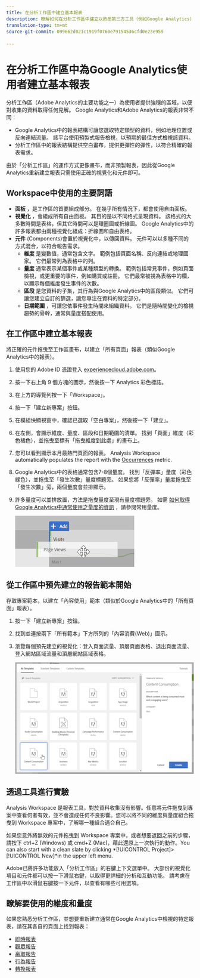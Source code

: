 ```yaml
---
title: 在分析工作區中建立基本報表
description: 瞭解如何在分析工作區中建立以熟悉第三方工具（例如Google Analytics）的使用者為對象的格式的基本報表。
translation-type: tm+mt
source-git-commit: 099662d021c1919f0760e79154536cfd0e23e959

---
```



# 在分析工作區中為Google Analytics使用者建立基本報表

分析工作區（Adobe Analytics的主要功能之一）為使用者提供強穩的區域，以便對收集的資料取得任何見解。 Google Analytics和Adobe Analytics的報表非常不同：

* Google Analytics中的報表結構可讓您選取特定類型的資料，例如地理位置或反向連結流量。 該平台使用預製式報告檢視，以預期的最佳方式檢視該資料。
* 分析工作區中的報表結構提供空白畫布，提供更彈性的彈性，以符合精確的報表需求。

由於「分析工作區」的運作方式更像畫布，而非預製報表，因此從Google Analytics重新建立報表只需使用正確的視覺化和元件即可。

## Workspace中使用的主要詞語

* **面板** ，是工作區的首要組成部分。 在幾乎所有情況下，都會使用自由面板。
* **視覺化** ，會組成所有自由面板。 其目的是以不同格式呈現資料。 該格式的大多數時間是表格，但其它時間可以是環圈圖或折線圖。 Google Analytics中的許多報表都由兩種視覺化組成：折線圖和自由表格。
* **元件** (Components)會置於視覺化中，以傳回資料。 元件可以以多種不同的方式混合，以符合報告需求。
   * **維度** 是變數值，通常包含文字。 範例包括頁面名稱、反向連結或地理國家。 它們最常列為表格中的列。
   * **量度** 通常表示某個事件或某種類型的轉換。 範例包括常見事件，例如頁面檢視，或更重要的事件，例如購買或註冊。 它們最常被視為表格中的欄，以顯示每個維度發生事件的次數。
   * **區段** 是您資料的子集，其行為與Google Analytics中的區段類似。 它們可讓您建立自訂的篩選，讓您專注在資料的特定部分。
   * **日期範圍** ，可讓您依事件發生時間來組織資料。 它們是隨時間變化的檢視趨勢的骨幹，通常與量度搭配使用。

## 在工作區中建立基本報表

將正確的元件拖曳至工作區畫布，以建立「所有頁面」報表（類似Google Analytics中的報表）。

1. 使用您的 Adobe ID 憑證登入 [experiencecloud.adobe.com](https://experiencecloud.adobe.com)。
1. 按一下右上角 9 個方塊的圖示，然後按一下 Analytics 彩色標誌。
1. 在上方的導覽列按一下「Workspace」。
1. 按一下「建立新專案」按鈕。
1. 在模組快顯視窗中，確認已選取「空白專案」，然後按一下「建立」。
1. 在左側，會顯示維度、量度、區段和日期範圍的清單。 找到「頁面」維度（彩色橘色），並拖曳至標有「拖曳維度到此處」的畫布上。
1. 您可以看到顯示本月最熱門頁面的報表。 Analysis Workspace automatically populates the report with the [Occurrences](/help/components/c-variables/c-metrics/metrics-occurrences.md) metric.
1. Google Analytics中的表格通常包含7-8個量度。 找到「反彈率」量度（彩色綠色），並拖曳至「發生次數」量度標題旁。 如果您將「反彈率」量度拖曳至「發生次數」旁，兩個量度會並排顯示。
1. 許多量度可以並排放置，方法是拖曳量度至現有量度標題旁。 如需 [如何取得Google Analytics中通常使用之量度的資訊](common-metrics.md) ，請參閱常用量度。

   ![新度量](/help/technotes/ga-to-aa/assets/new_metric.png)

## 從工作區中預先建立的報告範本開始

存取專案範本，以建立「內容使用」範本（類似於Google Analytics中的「所有頁面」報表）。

1. 按一下「建立新專案」按鈕。
1. 找到並連按兩下「所有範本」下方所列的「內容消費(Web)」圖示。
1. 瀏覽每個預先建立的視覺化：登入頁面流量、頂層頁面表格、退出頁面流量、登入網站區域流量和頂層網站區域表格。

   ![範本選擇](/help/technotes/ga-to-aa/assets/content_consumption_template.png)

## 透過工具進行實驗

Analysis Workspace 是報表工具，對於資料收集沒有影響。任意將元件拖曳到專案中查看何者有效，並不會造成任何不良影響。您可以將不同的維度與量度組合拖曳到 Workspace 專案中，了解哪一種組合適合自己。

如果您意外將無效的元件拖曳到 Workspace 專案中，或者想要返回之前的步驟，請按下 ctrl+Z (Windows) 或 cmd+Z (Mac)，藉此還原上一次執行的動作。You can also start with a clean slate by clicking *[!UICONTROL Project]>[!UICONTROL New]*in the upper left menu.

Adobe已將許多功能放入「分析工作區」的右鍵上下文選單中。 大部份的視覺化項目和元件都可以按一下滑鼠右鍵，以取得更詳細的分析和互動功能。 請考慮在工作區中以滑鼠右鍵按一下元件，以查看有哪些可用選項。

## 瞭解要使用的維度和量度

如果您熟悉分析工作區，並想要重新建立通常在Google Analytics中檢視的特定報表，請在其各自的頁面上找到報表：

* [即時報表](realtime-reports.md)
* [觀眾報告](audience-reports.md)
* [贏取報告](acquisition-reports.md)
* [行為報告](behavior-reports.md)
* [轉換報表](conversions-reports.md)
